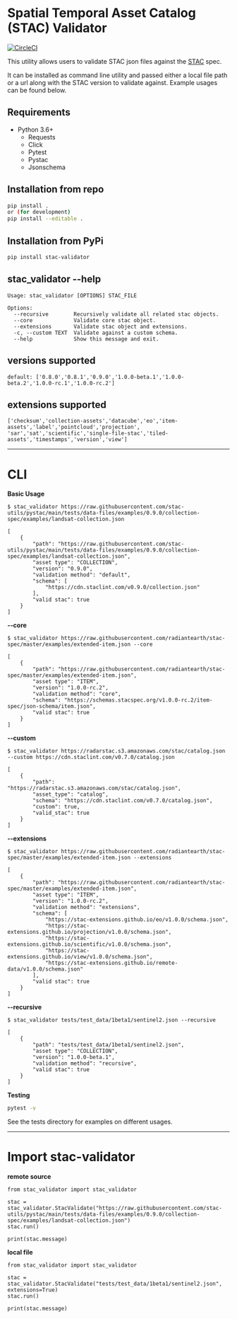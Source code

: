 # Spatial Temporal Asset Catalog (STAC) Validator

[![CircleCI](https://circleci.com/gh/sparkgeo/stac-validator.svg?style=svg)](https://circleci.com/gh/sparkgeo/stac-validator)

This utility allows users to validate STAC json files against the [STAC](https://github.com/radiantearth/stac-spec) spec.   

It can be installed as command line utility and passed either a local file path or a url along with the STAC version to validate against. 
Example usages can be found below.


## Requirements

* Python 3.6+
    * Requests
    * Click
    * Pytest
    * Pystac
    * Jsonschema


## Installation from repo

```bash
pip install .
or (for development)
pip install --editable .  
```

## Installation from PyPi  

```bash
pip install stac-validator  
```


## stac_validator --help
```
Usage: stac_validator [OPTIONS] STAC_FILE

Options:
  --recursive        Recursively validate all related stac objects.
  --core             Validate core stac object.
  --extensions       Validate stac object and extensions.
  -c, --custom TEXT  Validate against a custom schema.
  --help             Show this message and exit.
```  

## versions supported
```
default: ['0.8.0','0.8.1','0.9.0','1.0.0-beta.1','1.0.0-beta.2','1.0.0-rc.1','1.0.0-rc.2']  
```

## extensions supported
```
['checksum','collection-assets','datacube','eo','item-assets','label','pointcloud','projection',
'sar','sat','scientific','single-file-stac','tiled-assets','timestamps','version','view']
```

---
# CLI

**Basic Usage**  
```    
$ stac_validator https://raw.githubusercontent.com/stac-utils/pystac/main/tests/data-files/examples/0.9.0/collection-spec/examples/landsat-collection.json
```
```
[
    {
        "path": "https://raw.githubusercontent.com/stac-utils/pystac/main/tests/data-files/examples/0.9.0/collection-spec/examples/landsat-collection.json",
        "asset type": "COLLECTION",
        "version": "0.9.0",
        "validation method": "default",
        "schema": [
            "https://cdn.staclint.com/v0.9.0/collection.json"
        ],
        "valid stac": true
    }
]
```

**--core**
```
$ stac_validator https://raw.githubusercontent.com/radiantearth/stac-spec/master/examples/extended-item.json --core  
```
```
[
    {
        "path": "https://raw.githubusercontent.com/radiantearth/stac-spec/master/examples/extended-item.json",
        "asset type": "ITEM",
        "version": "1.0.0-rc.2",
        "validation method": "core",
        "schema": "https://schemas.stacspec.org/v1.0.0-rc.2/item-spec/json-schema/item.json",
        "valid stac": true
    }
]
```

**--custom**
```
$ stac_validator https://radarstac.s3.amazonaws.com/stac/catalog.json --custom https://cdn.staclint.com/v0.7.0/catalog.json
```
```
[
    {
        "path": "https://radarstac.s3.amazonaws.com/stac/catalog.json",
        "asset_type": "catalog",
        "schema": "https://cdn.staclint.com/v0.7.0/catalog.json",
        "custom": true,
        "valid_stac": true
    }
]
```

**--extensions**
```
$ stac_validator https://raw.githubusercontent.com/radiantearth/stac-spec/master/examples/extended-item.json --extensions  
```
```
[
    {
        "path": "https://raw.githubusercontent.com/radiantearth/stac-spec/master/examples/extended-item.json",
        "asset type": "ITEM",
        "version": "1.0.0-rc.2",
        "validation method": "extensions",
        "schema": [
            "https://stac-extensions.github.io/eo/v1.0.0/schema.json",
            "https://stac-extensions.github.io/projection/v1.0.0/schema.json",
            "https://stac-extensions.github.io/scientific/v1.0.0/schema.json",
            "https://stac-extensions.github.io/view/v1.0.0/schema.json",
            "https://stac-extensions.github.io/remote-data/v1.0.0/schema.json"
        ],
        "valid stac": true
    }
]
```


**--recursive**
```
$ stac_validator tests/test_data/1beta1/sentinel2.json --recursive   
```
```
[
    {
        "path": "tests/test_data/1beta1/sentinel2.json",
        "asset type": "COLLECTION",
        "version": "1.0.0-beta.1",
        "validation method": "recursive",
        "valid stac": true
    }
]
```



**Testing**
```bash
pytest -v
```
See the tests directory for examples on different usages.  
  
---
# Import stac-validator
**remote source**
```
from stac_validator import stac_validator
  
stac = stac_validator.StacValidate("https://raw.githubusercontent.com/stac-utils/pystac/main/tests/data-files/examples/0.9.0/collection-spec/examples/landsat-collection.json")
stac.run()

print(stac.message)

```
**local file**
```
from stac_validator import stac_validator
  
stac = stac_validator.StacValidate("tests/test_data/1beta1/sentinel2.json", extensions=True)
stac.run()

print(stac.message)
```